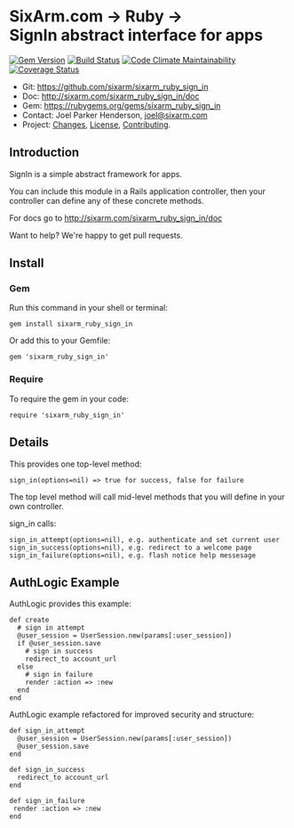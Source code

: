 # SixArm.com → Ruby → <br> SignIn abstract interface for apps

<!--header-open-->

[![Gem Version](https://badge.fury.io/rb/sixarm_ruby_sign_in.svg)](http://badge.fury.io/rb/sixarm_ruby_sign_in)
[![Build Status](https://travis-ci.org/SixArm/sixarm_ruby_sign_in.png)](https://travis-ci.org/SixArm/sixarm_ruby_sign_in)
[![Code Climate Maintainability](https://api.codeclimate.com/v1/badges/cd93e8c3d46b55ca8cee/maintainability)](https://codeclimate.com/github/SixArm/sixarm_ruby_sign_in/maintainability)
[![Coverage Status](https://coveralls.io/repos/SixArm/sixarm_ruby_sign_in/badge.svg?branch=master&service=github)](https://coveralls.io/github/SixArm/sixarm_ruby_sign_in?branch=master)

* Git: <https://github.com/sixarm/sixarm_ruby_sign_in>
* Doc: <http://sixarm.com/sixarm_ruby_sign_in/doc>
* Gem: <https://rubygems.org/gems/sixarm_ruby_sign_in>
* Contact: Joel Parker Henderson, <joel@sixarm.com>
* Project: [Changes](CHANGES.md), [License](LICENSE.md), [Contributing](CONTRIBUTING.md).

<!--header-shut-->


## Introduction

SignIn is a simple abstract framework for apps.

You can include this module in a Rails application controller,
then your controller can define any of these concrete methods.

For docs go to <http://sixarm.com/sixarm_ruby_sign_in/doc>

Want to help? We're happy to get pull requests.


<!--install-opent-->

## Install

### Gem

Run this command in your shell or terminal:

    gem install sixarm_ruby_sign_in

Or add this to your Gemfile:

    gem 'sixarm_ruby_sign_in'

### Require

To require the gem in your code:

    require 'sixarm_ruby_sign_in'

<!--install-shut-->


## Details

This provides one top-level method:

    sign_in(options=nil) => true for success, false for failure

The top level method will call mid-level methods
that you will define in your own controller.

sign_in calls:

    sign_in_attempt(options=nil), e.g. authenticate and set current user
    sign_in_success(options=nil), e.g. redirect to a welcome page
    sign_in_failure(options=nil), e.g. flash notice help messesage


## AuthLogic Example

AuthLogic provides this example:

    def create
      # sign in attempt
      @user_session = UserSession.new(params[:user_session])
      if @user_session.save
        # sign in success
        redirect_to account_url
      else
        # sign in failure
        render :action => :new
      end
    end

AuthLogic example refactored for improved security and structure:

    def sign_in_attempt
      @user_session = UserSession.new(params[:user_session])
      @user_session.save
    end

    def sign_in_success
      redirect_to account_url
    end

    def sign_in_failure
     render :action => :new
    end
